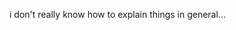 i don't really know how to explain things in general...

<!---
arcpolaris/arcpolaris is a ✨ special ✨ repository because its `README.md` (this file) appears on your GitHub profile.
You can click the Preview link to take a look at your changes.
--->
